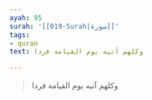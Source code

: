 ```yaml
---
ayah: 95
surah: '[[019-Surah|سورة]]'
tags:
- quran
text: وكلهم آتيه يوم القيامة فردا

---
```

> وكلهم آتيه يوم القيامة فردا
